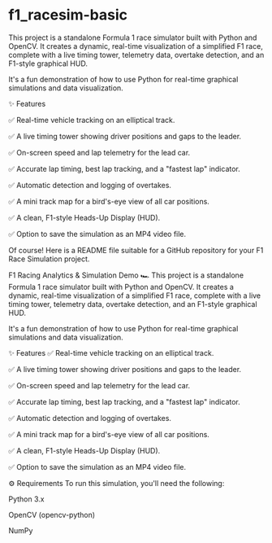 # f1_racesim-basic
This project is a standalone Formula 1 race simulator built with Python and OpenCV. It creates a dynamic, real-time visualization of a simplified F1 race, complete with a live timing tower, telemetry data, overtake detection, and an F1-style graphical HUD.

It's a fun demonstration of how to use Python for real-time graphical simulations and data visualization.

✨ Features

✅ Real-time vehicle tracking on an elliptical track.

✅ A live timing tower showing driver positions and gaps to the leader.

✅ On-screen speed and lap telemetry for the lead car.

✅ Accurate lap timing, best lap tracking, and a "fastest lap" indicator.

✅ Automatic detection and logging of overtakes.

✅ A mini track map for a bird's-eye view of all car positions.

✅ A clean, F1-style Heads-Up Display (HUD).

✅ Option to save the simulation as an MP4 video file.


Of course! Here is a README file suitable for a GitHub repository for your F1 Race Simulation project.

F1 Racing Analytics & Simulation Demo 🏎️
This project is a standalone Formula 1 race simulator built with Python and OpenCV. It creates a dynamic, real-time visualization of a simplified F1 race, complete with a live timing tower, telemetry data, overtake detection, and an F1-style graphical HUD.

It's a fun demonstration of how to use Python for real-time graphical simulations and data visualization.

✨ Features
✅ Real-time vehicle tracking on an elliptical track.

✅ A live timing tower showing driver positions and gaps to the leader.

✅ On-screen speed and lap telemetry for the lead car.

✅ Accurate lap timing, best lap tracking, and a "fastest lap" indicator.

✅ Automatic detection and logging of overtakes.

✅ A mini track map for a bird's-eye view of all car positions.

✅ A clean, F1-style Heads-Up Display (HUD).

✅ Option to save the simulation as an MP4 video file.


⚙️ Requirements
To run this simulation, you'll need the following:

Python 3.x

OpenCV (opencv-python)

NumPy
